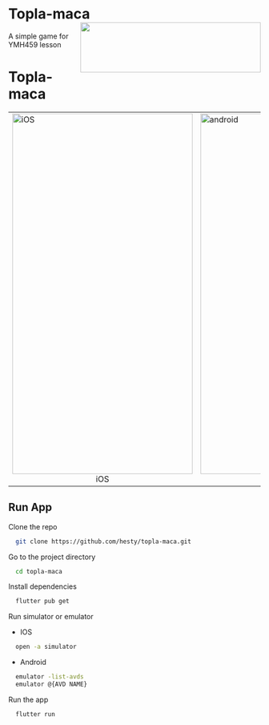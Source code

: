 # Topla-maca <a href="https://github.com/hesty/topla-maca/raw/main/apk/app-release.apk" target="_blank"><img src="https://github.com/hesty/password-cracker-game/assets/61988280/b4595d7d-cc4e-4279-b837-46908e85cf6b" align =right width = 360px height = 100 ></img></a>

A simple game for YMH459 lesson

# Topla-maca

<table>
  <tr>
    <td><img src="https://github.com/hesty/topla-maca/assets/61988280/c8c5b804-f410-4e53-95ed-9699c78bf2b7"  alt="iOS" width = 360px height = 720 ><div align=center>iOS</div></td>
    <td><img src="https://github.com/hesty/topla-maca/assets/61988280/1ac384c4-890e-4723-9716-71d246b8334f)" alt="android" width = 360px height = 720><div align=center>Android</div></td>
   </tr> 
</table>

## Run App

Clone the repo

```bash
  git clone https://github.com/hesty/topla-maca.git
```

Go to the project directory

```bash
  cd topla-maca
```

Install dependencies

```bash
  flutter pub get
```

Run simulator or emulator

- IOS
```bash
  open -a simulator 
```
- Android

```bash
  emulator -list-avds
  emulator @{AVD NAME}
```

Run the app

```bash
  flutter run
```
  

